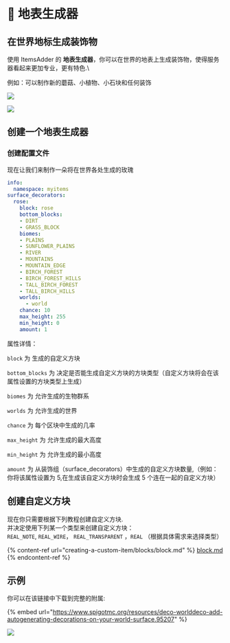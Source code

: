 # 🍄 地表生成器

## 在世界地标生成装饰物

使用 ItemsAdder 的 **地表生成器**，你可以在世界的地表上生成装饰物，使得服务器看起来更加专业，更有特色.\

例如：可以制作新的蘑菇、小植物、小石块和任何装饰

![](../../.gitbook/assets/leaves.png)

![](../../.gitbook/assets/desert\_rose.png)

## 创建一个地表生成器

### 创建配置文件

现在让我们来制作一朵将在世界各处生成的玫瑰

```yaml
info:
  namespace: myitems
surface_decorators:
  rose:
    block: rose
    bottom_blocks:
    - DIRT
    - GRASS_BLOCK
    biomes:
    - PLAINS
    - SUNFLOWER_PLAINS
    - RIVER
    - MOUNTAINS
    - MOUNTAIN_EDGE
    - BIRCH_FOREST
    - BIRCH_FOREST_HILLS
    - TALL_BIRCH_FOREST
    - TALL_BIRCH_HILLS
    worlds:
      - world
    chance: 10
    max_height: 255 
    min_height: 0
    amount: 1
```

属性详情：

`block` 为 生成的自定义方块

`bottom_blocks` 为 决定是否能生成自定义方块的方块类型（自定义方块将会在该属性设置的方块类型上生成）

`biomes` 为 允许生成的生物群系

`worlds` 为 允许生成的世界

`chance` 为 每个区块中生成的几率

`max_height` 为 允许生成的最大高度

`min_height` 为 允许生成的最小高度

`amount` 为 从装饰组（surface_decorators）中生成的自定义方块数量,（例如：你将该属性设置为 5,在生成该自定义方块时会生成 5 个连在一起的自定义方块）

## 创建自定义方块

现在你只需要根据下列教程创建自定义方块.\
并决定使用下列某一个类型来创建自定义方块： 
<br>`REAL_NOTE`, `REAL_WIRE`， `REAL_TRANSPARENT` ，`REAL` （根据具体需求来选择类型）

{% content-ref url="creating-a-custom-item/blocks/block.md" %}
[block.md](creating-a-custom-item/blocks/block.md)
{% endcontent-ref %}

## 示例

你可以在该链接中下载到完整的附属:

{% embed url="https://www.spigotmc.org/resources/deco-worlddeco-add-autogenerating-decorations-on-your-world-surface.95207" %}

![](../../.gitbook/assets/worlddeco\_ia.png)
